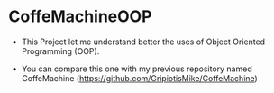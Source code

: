 # CoffeMachineOOP

- This Project let me understand better the uses of Object Oriented Programming (OOP).

- You can compare this one with my previous repository named CoffeMachine (https://github.com/GripiotisMike/CoffeMachine)
